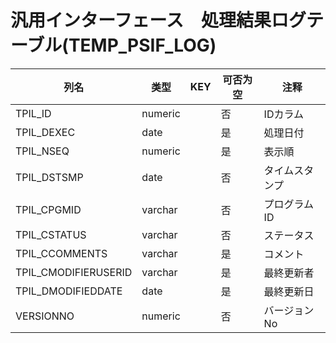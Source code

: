 # 汎用インターフェース　処理結果ログテーブル(TEMP_PSIF_LOG)
| 列名   | 类型   | KEY  | 可否为空 | 注释   |
| ---- | ---- | ---- | ---- | ---- |
|TPIL_ID|numeric||否|IDカラム|
|TPIL_DEXEC|date||是|処理日付|
|TPIL_NSEQ|numeric||是|表示順|
|TPIL_DSTSMP|date||否|タイムスタンプ|
|TPIL_CPGMID|varchar||否|プログラムID|
|TPIL_CSTATUS|varchar||否|ステータス|
|TPIL_CCOMMENTS|varchar||是|コメント|
|TPIL_CMODIFIERUSERID|varchar||是|最終更新者|
|TPIL_DMODIFIEDDATE|date||是|最終更新日|
|VERSIONNO|numeric||否|バージョンNo|
